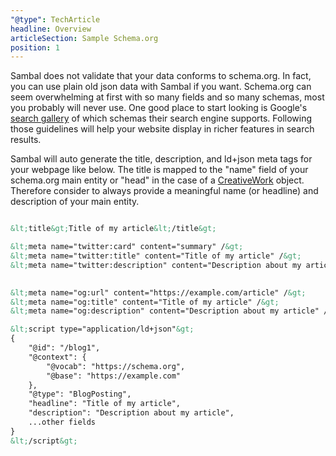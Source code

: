 ```yaml
---
"@type": TechArticle
headline: Overview
articleSection: Sample Schema.org
position: 1
---
```


Sambal does not validate that your data conforms to schema.org.  In fact, you can use plain old json data with Sambal if you want.  Schema.org can seem overwhelming at first with so many fields and so many schemas, most you probably will never use.  One good place to start looking is Google's [search gallery](https://developers.google.com/search/docs/guides/search-gallery) of which schemas their search engine supports.  Following those guidelines will help your website display in richer features in search results.

Sambal will auto generate the title, description, and ld+json meta tags for your webpage like below.  The title is mapped to the "name" field of your schema.org main entity or "head" in the case of a [CreativeWork](https://schema.org/CreativeWork) object.  Therefore consider to always provide a meaningful name (or headline) and description of your main entity.

```html

&lt;title&gt;Title of my article&lt;/title&gt;

&lt;meta name="twitter:card" content="summary" /&gt;
&lt;meta name="twitter:title" content="Title of my article" /&gt;
&lt;meta name="twitter:description" content="Description about my article" /&gt;

    
&lt;meta name="og:url" content="https://example.com/article" /&gt;
&lt;meta name="og:title" content="Title of my article" /&gt;
&lt;meta name="og:description" content="Description about my article" /&gt;

&lt;script type="application/ld+json"&gt;
{
    "@id": "/blog1",
    "@context": {
        "@vocab": "https://schema.org",
        "@base": "https://example.com"
    },
    "@type": "BlogPosting",
    "headline": "Title of my article",
    "description": "Description about my article",
    ...other fields
}
&lt;/script&gt;
```

